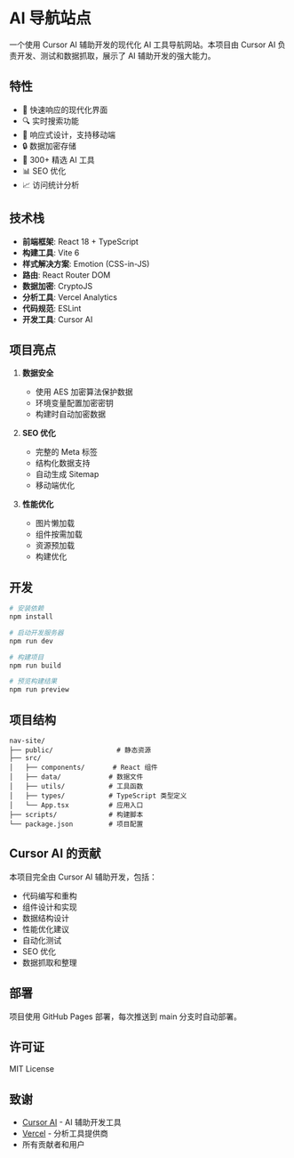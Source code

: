 # AI 导航站点

一个使用 Cursor AI 辅助开发的现代化 AI 工具导航网站。本项目由 Cursor AI 负责开发、测试和数据抓取，展示了 AI 辅助开发的强大能力。

## 特性

- 🚀 快速响应的现代化界面
- 🔍 实时搜索功能
- 📱 响应式设计，支持移动端
- 🔒 数据加密存储
- 🤖 300+ 精选 AI 工具
- 📊 SEO 优化
- 📈 访问统计分析

## 技术栈

- **前端框架**: React 18 + TypeScript
- **构建工具**: Vite 6
- **样式解决方案**: Emotion (CSS-in-JS)
- **路由**: React Router DOM
- **数据加密**: CryptoJS
- **分析工具**: Vercel Analytics
- **代码规范**: ESLint
- **开发工具**: Cursor AI

## 项目亮点

1. **数据安全**
   - 使用 AES 加密算法保护数据
   - 环境变量配置加密密钥
   - 构建时自动加密数据

2. **SEO 优化**
   - 完整的 Meta 标签
   - 结构化数据支持
   - 自动生成 Sitemap
   - 移动端优化

3. **性能优化**
   - 图片懒加载
   - 组件按需加载
   - 资源预加载
   - 构建优化

## 开发

```bash
# 安装依赖
npm install

# 启动开发服务器
npm run dev

# 构建项目
npm run build

# 预览构建结果
npm run preview
```

## 项目结构

```
nav-site/
├── public/                # 静态资源
├── src/
│   ├── components/       # React 组件
│   ├── data/            # 数据文件
│   ├── utils/           # 工具函数
│   ├── types/           # TypeScript 类型定义
│   └── App.tsx          # 应用入口
├── scripts/             # 构建脚本
└── package.json         # 项目配置
```

## Cursor AI 的贡献

本项目完全由 Cursor AI 辅助开发，包括：

- 代码编写和重构
- 组件设计和实现
- 数据结构设计
- 性能优化建议
- 自动化测试
- SEO 优化
- 数据抓取和整理

## 部署

项目使用 GitHub Pages 部署，每次推送到 main 分支时自动部署。

## 许可证

MIT License

## 致谢

- [Cursor AI](https://cursor.sh/) - AI 辅助开发工具
- [Vercel](https://vercel.com/) - 分析工具提供商
- 所有贡献者和用户
